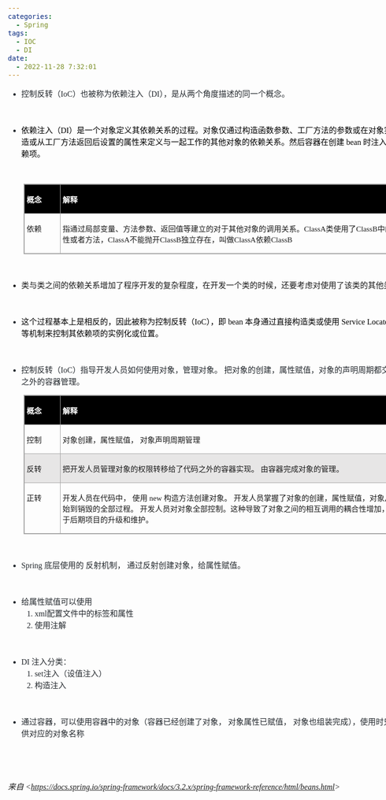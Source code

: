 ```yaml
---
categories:
  - Spring
tags:
  - IOC
  - DI
date:
  - 2022-11-28 7:32:01
---
```


<body lang=zh-CN style='font-family:"Microsoft YaHei UI";font-size:12.0pt'>
<!--StartFragment-->

<div style='direction:ltr;border-width:100%'>

<div style='direction:ltr;margin-top:0in;margin-left:0in;width:8.6465in'>

<div style='direction:ltr;margin-top:0in;margin-left:0in;width:8.6465in'>

<ul type=disc style='direction:ltr;unicode-bidi:embed;margin-top:0in;
 margin-bottom:0in'>
 <li style='margin-top:0;margin-bottom:0;vertical-align:middle;color:#24292E'><span
     style='font-family:"Microsoft YaHei UI";font-size:12.0pt' lang=zh-CN>控制反转（</span><span
     style='font-family:"Comic Sans MS";font-size:12.0pt' lang=en-US>I</span><span
     style='font-family:"Comic Sans MS";font-size:12.0pt' lang=zh-CN>oC</span><span
     style='font-family:"Microsoft YaHei UI";font-size:12.0pt' lang=zh-CN>）也被称为依赖注入（</span><span
     style='font-family:"Comic Sans MS";font-size:12.0pt' lang=zh-CN>DI</span><span
     style='font-family:"Microsoft YaHei UI";font-size:12.0pt' lang=zh-CN>），是从两个角度描述的同一个概念。</span></li>
</ul>

<p style='font-family:"Comic Sans MS";font-size:12.0pt;color:#24292E'>&nbsp;</p>

<ul type=disc style='direction:ltr;unicode-bidi:embed;margin-top:0in;
 margin-bottom:0in'>
 <li style='margin-top:0;margin-bottom:0;vertical-align:middle;color:#24292E'><span
     style='font-family:"Microsoft YaHei UI";font-size:12.0pt;color:black'>依赖注入（</span><span
     style='font-family:"Comic Sans MS";font-size:12.0pt;color:black'>DI</span><span
     style='font-family:"Microsoft YaHei UI";font-size:12.0pt;color:black'>）是一个对象定义其依赖关系的过程。对象仅通过构造函数参数、工厂方法的参数或在对象实例被构造或从工厂方法返回后设置的属性来定义与一起工作的其他对象的依赖关系。然后容器在创建</span><span
     style='font-family:"Comic Sans MS";font-size:12.0pt;color:black'> bean </span><span
     style='font-family:"Microsoft YaHei UI";font-size:12.0pt;color:black'>时注入这些依赖项。</span></li>
</ul>

<p style='font-family:"Comic Sans MS";font-size:12.0pt'>&nbsp;</p>

<div style='direction:ltr'>

<table border=1 cellpadding=0 cellspacing=0 valign=top style='direction:ltr;
 border-collapse:collapse;border-style:solid;border-color:#A3A3A3;border-width:
 1pt;margin-left:.3333in' title="" summary="">
 <tr>
  <td style='border-style:solid;border-color:#A3A3A3;border-width:1pt;
  background-color:black;vertical-align:top;width:.6673in;padding:2.0pt 3.0pt 2.0pt 3.0pt'>
  <p style='font-family:"Microsoft YaHei UI";font-size:11.5pt;
  color:white'><span style='font-weight:bold'>概念</span></p>
  </td>
  <td style='border-style:solid;border-color:#A3A3A3;border-width:1pt;
  background-color:black;vertical-align:top;width:7.1513in;padding:2.0pt 3.0pt 2.0pt 3.0pt'>
  <p style='font-family:"Microsoft YaHei UI";font-size:11.5pt;
  color:white'><span style='font-weight:bold'>解释</span></p>
  </td>
 </tr>
 <tr>
  <td style='border-style:solid;border-color:#A3A3A3;border-width:1pt;
  vertical-align:top;width:.6673in;padding:2.0pt 3.0pt 2.0pt 3.0pt'>
  <p style='font-family:"Microsoft YaHei UI";font-size:11.5pt'>依赖</p>
  </td>
  <td style='border-style:solid;border-color:#A3A3A3;border-width:1pt;
  vertical-align:top;width:7.2069in;padding:2.0pt 3.0pt 2.0pt 3.0pt'>
  <p style='font-size:11.5pt'><span style='font-family:"Microsoft YaHei UI"'>指通过局部变量、方法参数、返回值等建立的对于其他对象的调用关系。</span><span
  style='font-family:"Comic Sans MS"'>ClassA</span><span style='font-family:
  "Microsoft YaHei UI"'>类使用了</span><span style='font-family:"Comic Sans MS"'>ClassB</span><span
  style='font-family:"Microsoft YaHei UI"'>中的属性或者方法，</span><span
  style='font-family:"Comic Sans MS"'>ClassA</span><span style='font-family:
  "Microsoft YaHei UI"'>不能抛开</span><span style='font-family:"Comic Sans MS"'>ClassB</span><span
  style='font-family:"Microsoft YaHei UI"'>独立存在，叫做</span><span
  style='font-family:"Comic Sans MS"'>ClassA</span><span style='font-family:
  "Microsoft YaHei UI"'>依赖</span><span style='font-family:"Comic Sans MS"'>ClassB</span></p>
  </td>
 </tr>
</table>

</div>

<p style='margin-left:.375in;font-family:"Comic Sans MS";font-size:
12.0pt'>&nbsp;</p>

<ul type=disc style='direction:ltr;unicode-bidi:embed;margin-top:0in;
 margin-bottom:0in'>
 <li style='margin-top:0;margin-bottom:0;vertical-align:middle'><span
     style='font-family:"Microsoft YaHei UI";font-size:12.0pt'>类与类之间的依赖关系增加了程序开发的复杂程度，在开发一个类的时候，还要考虑对使用了该类的其他类的影响</span></li>
</ul>

<p style='margin-left:.375in;font-family:"Comic Sans MS";font-size:
12.0pt'>&nbsp;</p>

<ul type=disc style='direction:ltr;unicode-bidi:embed;margin-top:0in;
 margin-bottom:0in'>
 <li style='margin-top:0;margin-bottom:0;vertical-align:middle;color:#24292E'><span
     style='font-family:"Microsoft YaHei UI";font-size:12.0pt;color:black'>这个过程基本上是相反的，因此被称为控制反转（</span><span
     style='font-family:"Comic Sans MS";font-size:12.0pt;color:black'>IoC</span><span
     style='font-family:"Microsoft YaHei UI";font-size:12.0pt;color:black'>），即</span><span
     style='font-family:"Comic Sans MS";font-size:12.0pt;color:black'> bean </span><span
     style='font-family:"Microsoft YaHei UI";font-size:12.0pt;color:black'>本身通过直接构造类或使用</span><span
     style='font-family:"Comic Sans MS";font-size:12.0pt;color:black'> Service
     Locator </span><span style='font-family:"Microsoft YaHei UI";font-size:
     12.0pt;color:black'>模式等机制来控制其依赖项的实例化或位置。</span></li>
</ul>

<p style='font-family:"Comic Sans MS";font-size:12.0pt;color:#24292E'>&nbsp;</p>

<ul type=disc style='direction:ltr;unicode-bidi:embed;margin-top:0in;
 margin-bottom:0in'>
 <li style='margin-top:0;margin-bottom:0;vertical-align:middle;margin-top:0pt;
     margin-bottom:12pt;color:#24292E'><span style='font-family:"Microsoft YaHei UI";
     font-size:12.0pt' lang=zh-CN>控制反转（</span><span style='font-family:"Comic Sans MS";
     font-size:12.0pt' lang=en-US>I</span><span style='font-family:"Comic Sans MS";
     font-size:12.0pt' lang=zh-CN>oC</span><span style='font-family:"Microsoft YaHei UI";
     font-size:12.0pt' lang=zh-CN>）指导开发人员如何使用对象，管理对象。
     把对象的创建，属性赋值，对象的声明周期都交给代码之外的容器管理。</span></li>
</ul>

<div style='direction:ltr'>

<table border=1 cellpadding=0 cellspacing=0 valign=top style='direction:ltr;
 border-collapse:collapse;border-style:solid;border-color:#A3A3A3;border-width:
 1pt;margin-left:.3333in' title="" summary="">
 <tr>
  <td style='border-style:solid;border-color:#A3A3A3;border-width:1pt;
  background-color:black;vertical-align:top;width:.6673in;padding:2.0pt 3.0pt 2.0pt 3.0pt'>
  <p style='font-family:"Microsoft YaHei UI";font-size:11.5pt;
  color:white'><span style='font-weight:bold'>概念</span></p>
  </td>
  <td style='border-style:solid;border-color:#A3A3A3;border-width:1pt;
  background-color:black;vertical-align:top;width:7.1569in;padding:2.0pt 3.0pt 2.0pt 3.0pt'>
  <p style='font-family:"Microsoft YaHei UI";font-size:11.5pt;
  color:white'><span style='font-weight:bold'>解释</span></p>
  </td>
 </tr>
 <tr>
  <td style='border-style:solid;border-color:#A3A3A3;border-width:1pt;
  vertical-align:top;width:.6673in;padding:2.0pt 3.0pt 2.0pt 3.0pt'>
  <p style='font-family:"Microsoft YaHei UI";font-size:11.5pt'>控制</p>
  </td>
  <td style='border-style:solid;border-color:#A3A3A3;border-width:1pt;
  vertical-align:top;width:7.1569in;padding:2.0pt 3.0pt 2.0pt 3.0pt'>
  <p style='font-family:"Microsoft YaHei UI";font-size:11.5pt'>对象创建，属性赋值，
  对象声明周期管理</p>
  </td>
 </tr>
 <tr>
  <td style='border-style:solid;border-color:#A3A3A3;border-width:1pt;
  background-color:#E7E6E6;vertical-align:top;width:.6673in;padding:2.0pt 3.0pt 2.0pt 3.0pt'>
  <p style='font-family:"Microsoft YaHei UI";font-size:11.5pt'>反转</p>
  </td>
  <td style='border-style:solid;border-color:#A3A3A3;border-width:1pt;
  background-color:#E7E6E6;vertical-align:top;width:7.1569in;padding:2.0pt 3.0pt 2.0pt 3.0pt'>
  <p style='font-family:"Microsoft YaHei UI";font-size:11.5pt'>把开发人员管理对象的权限转移给了代码之外的容器实现。
  由容器完成对象的管理。</p>
  </td>
 </tr>
 <tr>
  <td style='border-style:solid;border-color:#A3A3A3;border-width:1pt;
  vertical-align:top;width:.6673in;padding:2.0pt 3.0pt 2.0pt 3.0pt'>
  <p style='font-family:"Microsoft YaHei UI";font-size:11.5pt'>正转</p>
  </td>
  <td style='border-style:solid;border-color:#A3A3A3;border-width:1pt;
  vertical-align:top;width:7.2263in;padding:2.0pt 3.0pt 2.0pt 3.0pt'>
  <p style='font-size:11.5pt'><span style='font-family:"Microsoft YaHei UI"'>开发人员在代码中，
  使用</span><span style='font-family:"Comic Sans MS"'> new </span><span
  style='font-family:"Microsoft YaHei UI"'>构造方法创建对象。
  开发人员掌握了对象的创建，属性赋值，对象从开始到销毁的全部过程。
  开发人员对对象全部控制。这种导致了对象之间的相互调用的耦合性增加，不利于后期项目的升级和维护。</span></p>
  </td>
 </tr>
</table>

</div>

<p style='margin-left:.375in;font-family:"Comic Sans MS";font-size:
12.0pt;color:#24292E'>&nbsp;</p>

<ul type=disc style='direction:ltr;unicode-bidi:embed;margin-top:0in;
 margin-bottom:0in'>
 <li style='margin-top:0;margin-bottom:0;vertical-align:middle;color:#24292E'><span
     style='font-family:"Comic Sans MS";font-size:12.0pt' lang=en-US>S</span><span
     style='font-family:"Comic Sans MS";font-size:12.0pt' lang=zh-CN>pring</span><span
     style='font-family:"Comic Sans MS";font-size:12.0pt' lang=en-US> </span><span
     style='font-family:"Microsoft YaHei UI";font-size:12.0pt' lang=zh-CN>底层使用的
     反射机制， 通过反射创建对象，给属性赋值。</span></li>
</ul>

<p style='font-family:"Comic Sans MS";font-size:12.0pt;color:#24292E'>&nbsp;</p>

<ul type=disc style='direction:ltr;unicode-bidi:embed;margin-top:0in;
 margin-bottom:0in'>
 <li style='margin-top:0;margin-bottom:0;vertical-align:middle;color:#24292E'><span
     style='font-family:"Microsoft YaHei UI";font-size:12.0pt'>给属性赋值可以使用</span></li>
 <ol type=1 style='direction:ltr;unicode-bidi:embed;margin-top:0in;margin-bottom:
  0in;font-family:"Comic Sans MS";font-size:12.0pt;font-weight:normal;
  font-style:normal'>
  <li value=1 style='margin-top:0;margin-bottom:0;vertical-align:middle;
      color:#24292E'><span style='font-family:"Comic Sans MS";font-size:12.0pt;
      font-weight:normal;font-style:normal;font-family:"Comic Sans MS";
      font-size:12.0pt'>xml</span><span style='font-family:"Microsoft YaHei UI";
      font-size:12.0pt;font-weight:normal;font-style:normal;font-family:"Microsoft YaHei UI";
      font-size:12.0pt'>配置文件中的标签和属性</span></li>
  <li style='margin-top:0;margin-bottom:0;vertical-align:middle;color:#24292E'><span
      style='font-family:"Microsoft YaHei UI";font-size:12.0pt'>使用注解</span></li>
 </ol>
</ul>

<p style='margin-left:1.125in;font-family:"Comic Sans MS";
font-size:12.0pt;color:#24292E'>&nbsp;</p>

<ul type=disc style='direction:ltr;unicode-bidi:embed;margin-top:0in;
 margin-bottom:0in'>
 <li style='margin-top:0;margin-bottom:0;vertical-align:middle;color:#24292E'><span
     style='font-family:"Comic Sans MS";font-size:12.0pt' lang=en-US>DI </span><span
     style='font-family:"Microsoft YaHei UI";font-size:12.0pt' lang=zh-CN>注入分类：</span></li>
 <ol type=1 style='direction:ltr;unicode-bidi:embed;margin-top:0in;margin-bottom:
  0in;font-family:"Comic Sans MS";font-size:12.0pt;font-weight:normal;
  font-style:normal'>
  <li value=1 style='margin-top:0;margin-bottom:0;vertical-align:middle;
      color:#24292E'><span style='font-family:"Comic Sans MS";font-size:12.0pt;
      font-weight:normal;font-style:normal;font-family:"Comic Sans MS";
      font-size:12.0pt'>set</span><span style='font-family:"Microsoft YaHei UI";
      font-size:12.0pt;font-weight:normal;font-style:normal;font-family:"Microsoft YaHei UI";
      font-size:12.0pt'>注入（设值注入）</span></li>
  <li style='margin-top:0;margin-bottom:0;vertical-align:middle;color:#24292E'><span
      style='font-family:"Microsoft YaHei UI";font-size:12.0pt'>构造注入</span></li>
 </ol>
</ul>

<p style='font-family:"Comic Sans MS";font-size:12.0pt;color:#24292E'>&nbsp;</p>

<ul type=disc style='direction:ltr;unicode-bidi:embed;margin-top:0in;
 margin-bottom:0in'>
 <li style='margin-top:0;margin-bottom:0;vertical-align:middle;color:#24292E'><span
     style='font-family:"Microsoft YaHei UI";font-size:12.0pt'>通过容器，可以使用容器中的对象（容器已经创建了对象，
     对象属性已赋值， 对象也组装完成），使用时只需要提供对应的对象名称</span></li>
</ul>

<p style='font-family:"Microsoft YaHei UI";font-size:12.0pt;
color:#24292E'>&nbsp;</p>

<p style='font-family:"Comic Sans MS";font-size:12.0pt'>&nbsp;</p>

<p><cite style='font-size:12.0pt'><span style='font-family:"Microsoft YaHei UI"'>来自</span><span
style='font-family:"Comic Sans MS"'> &lt;</span><a
href="https://docs.spring.io/spring-framework/docs/3.2.x/spring-framework-reference/html/beans.html"><span
style='font-family:"Comic Sans MS"'>https://docs.spring.io/spring-framework/docs/3.2.x/spring-framework-reference/html/beans.html</span></a><span
style='font-family:"Comic Sans MS"'>&gt; </span></cite></p>

</div>

</div>

</div>

<!--EndFragment-->
</body>
